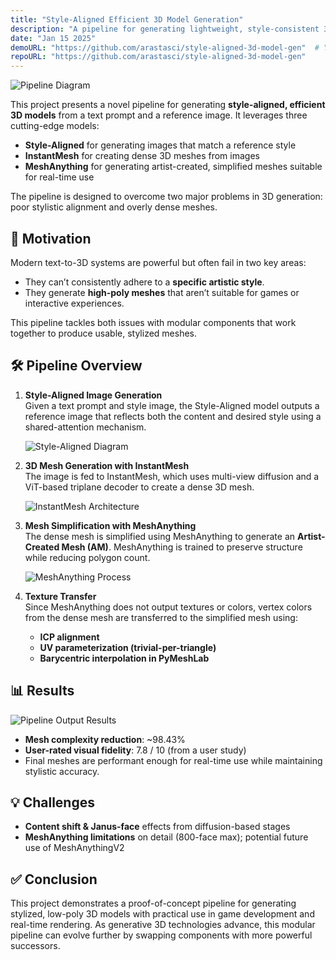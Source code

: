 ```yaml
---
title: "Style-Aligned Efficient 3D Model Generation"
description: "A pipeline for generating lightweight, style-consistent 3D models from a text prompt and reference image."
date: "Jan 15 2025"
demoURL: "https://github.com/arastasci/style-aligned-3d-model-gen"  # You can replace or remove this if no live demo
repoURL: "https://github.com/arastasci/style-aligned-3d-model-gen"
---
```


![Pipeline Diagram](/diagram7.png)

This project presents a novel pipeline for generating **style-aligned, efficient 3D models** from a text prompt and a reference image. It leverages three cutting-edge models:

- **Style-Aligned** for generating images that match a reference style
- **InstantMesh** for creating dense 3D meshes from images
- **MeshAnything** for generating artist-created, simplified meshes suitable for real-time use

The pipeline is designed to overcome two major problems in 3D generation: poor stylistic alignment and overly dense meshes.

## 🧠 Motivation

Modern text-to-3D systems are powerful but often fail in two key areas:
- They can’t consistently adhere to a **specific artistic style**.
- They generate **high-poly meshes** that aren’t suitable for games or interactive experiences.

This pipeline tackles both issues with modular components that work together to produce usable, stylized meshes.

## 🛠 Pipeline Overview

1. **Style-Aligned Image Generation**  
   Given a text prompt and style image, the Style-Aligned model outputs a reference image that reflects both the content and desired style using a shared-attention mechanism.

   ![Style-Aligned Diagram](/stylealignedshared.png)

2. **3D Mesh Generation with InstantMesh**  
   The image is fed to InstantMesh, which uses multi-view diffusion and a ViT-based triplane decoder to create a dense 3D mesh.

   ![InstantMesh Architecture](/instantmesh.png)

3. **Mesh Simplification with MeshAnything**  
   The dense mesh is simplified using MeshAnything to generate an **Artist-Created Mesh (AM)**. MeshAnything is trained to preserve structure while reducing polygon count.

   ![MeshAnything Process](/meshanythingfigureonlyu.png)

4. **Texture Transfer**  
   Since MeshAnything does not output textures or colors, vertex colors from the dense mesh are transferred to the simplified mesh using:
   - **ICP alignment**
   - **UV parameterization (trivial-per-triangle)**
   - **Barycentric interpolation in PyMeshLab**

## 📊 Results

![Pipeline Output Results](/results4.png)

- **Mesh complexity reduction**: ~98.43%
- **User-rated visual fidelity**: 7.8 / 10 (from a user study)
- Final meshes are performant enough for real-time use while maintaining stylistic accuracy.

## 💡 Challenges

- **Content shift & Janus-face** effects from diffusion-based stages
- **MeshAnything limitations** on detail (800-face max); potential future use of MeshAnythingV2

## ✅ Conclusion

This project demonstrates a proof-of-concept pipeline for generating stylized, low-poly 3D models with practical use in game development and real-time rendering. As generative 3D technologies advance, this modular pipeline can evolve further by swapping components with more powerful successors.
